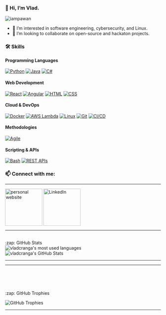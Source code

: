 ### 👋 Hi, I’m Vlad.

<p align="left"> <img src="https://komarev.com/ghpvc/?username=vladcranga&label=Views&color=blue&style=plastic" alt="iampawan" /> </p>

- 🎯 I’m interested in software engineering, cybersecurity, and Linux.
- 🤝 I’m looking to collaborate on open-source and hackaton projects.

### 🛠️ Skills

#### Programming Languages
[![Python](https://img.shields.io/badge/Python-3776AB?logo=python&logoColor=fff)](#)
[![Java](https://img.shields.io/badge/Java-%23ED8B00.svg?logo=openjdk&logoColor=white)](#)
[![C#](https://custom-icon-badges.demolab.com/badge/C%23-%23239120.svg?logo=cshrp&logoColor=white)](#)

#### Web Development
[![React](https://img.shields.io/badge/React-%2320232a.svg?logo=react&logoColor=%2361DAFB)](#)
[![Angular](https://img.shields.io/badge/Angular-DD0031?logo=angular&logoColor=white)](#)
[![HTML](https://img.shields.io/badge/HTML5-E34F26?logo=html5&logoColor=white)](#)
[![CSS](https://img.shields.io/badge/CSS3-1572B6?logo=css3&logoColor=white)](#)

#### Cloud & DevOps
[![Docker](https://img.shields.io/badge/Docker-2496ED?logo=docker&logoColor=fff)](#)
[![AWS Lambda](https://img.shields.io/badge/AWS%20Lambda-FF9900?logo=amazonaws&logoColor=white)](#)
[![Linux](https://img.shields.io/badge/Linux-FCC624?logo=linux&logoColor=black)](#)
[![Git](https://img.shields.io/badge/Git-F05032?logo=git&logoColor=fff)](#)
[![CI/CD](https://img.shields.io/badge/CI%2FCD-4285F4?logo=google-cloud&logoColor=white)](#)

#### Methodologies
[![Agile](https://img.shields.io/badge/Agile-28a745?logo=agile&logoColor=white)](#)

#### Scripting & APIs
[![Bash](https://img.shields.io/badge/Bash-4EAA25?logo=gnu-bash&logoColor=white)](#)
[![REST APIs](https://img.shields.io/badge/REST%20APIs-FF6C37?logo=postman&logoColor=white)](#)

### 📫 Connect with me:
---
[<img align="center" alt="personal website" width="120x" src="https://img.shields.io/badge/GitHub%20Pages-121013?logo=github&logoColor=white" />][website]
[<img align="center" alt="LinkedIn" width="120px" src="https://img.shields.io/badge/Linkedin-%230077B5.svg?logo=linkedin&logoColor=white" />][linkedin]

---
  <br>
  <summary>:zap: GitHub Stats</summary>
  
  <img align="left" alt="vladcranga's most used languages" src="https://github-readme-stats.vercel.app/api/top-langs/?username=vladcranga&theme=dark&langs_count=9" />
  <br>
  <img align="centre" alt="vladcranga's GitHub Stats" src="https://github-readme-stats.vercel.app/api?username=vladcranga&&show_icons=true&title_color=ffffff&icon_color=bb2acf&text_color=daf7dc&bg_color=151515" />
  <br>
  
---
---
<br>
<br>
<br>
<br>
<summary>:zap: GitHub Trophies</summary>

![GitHub Trophies](https://github-profile-trophy.vercel.app/?username=vladcranga&theme=onedark)

---

[website]: https://vladcranga.github.io
[linkedin]: https://www.linkedin.com/in/vlad-m-cranga-022775210/

<!---
vladcranga/vladcranga is a ✨ special ✨ repository because its `README.md` (this file) appears on your GitHub profile.
You can click the Preview link to take a look at your changes.
--->
